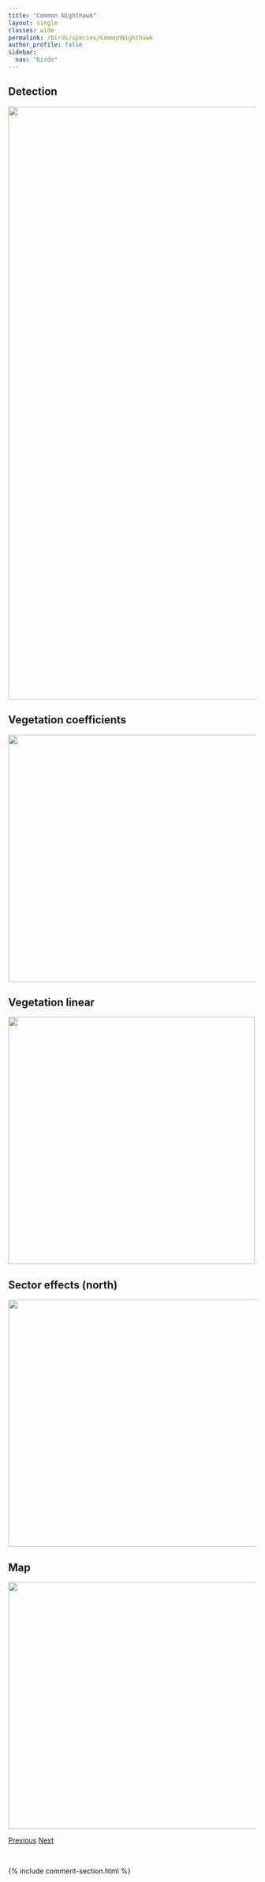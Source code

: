 ```yaml
---
title: "Common Nighthawk"
layout: single
classes: wide
permalink: /birds/species/CommonNighthawk
author_profile: false
sidebar:
  nav: "birds"
---
```


<h2>Detection</h2>

<a href="https://drive.google.com/uc?export=view&id=1pClJJIgLuSDYgnTHFqZh1osGSWCBp9V1">
<img src="https://drive.google.com/uc?export=view&id=1pClJJIgLuSDYgnTHFqZh1osGSWCBp9V1" height = "1200" width = "800">
</a>

<h2>Vegetation coefficients</h2>

<a href="https://drive.google.com/uc?export=view&id=1bcYuJ7Gbfih_PFUPplRUAxEdgNr95j_C">
<img src="https://drive.google.com/uc?export=view&id=1bcYuJ7Gbfih_PFUPplRUAxEdgNr95j_C" height = "500" width = "1000">
</a>

<h2>Vegetation linear</h2>

<a href="https://drive.google.com/uc?export=view&id=1HUb7K4k3BzVDjoKvCdNlqDugZYN-YJHd">
<img src="https://drive.google.com/uc?export=view&id=1HUb7K4k3BzVDjoKvCdNlqDugZYN-YJHd" height = "500" width = "500">
</a>

<h2>Sector effects (north)</h2>

<a href="https://drive.google.com/uc?export=view&id=1ZZVRLMeTPCWR12zm6qszsjYNB27VK9TW">
<img src="https://drive.google.com/uc?export=view&id=1ZZVRLMeTPCWR12zm6qszsjYNB27VK9TW" height = "500" width = "1000">
</a>

<h2>Map</h2>

<a href="https://drive.google.com/uc?export=view&id=1-0UBFAwtlqw4DjsFvvyvzyh--CXGauR4">
<img src="https://drive.google.com/uc?export=view&id=1-0UBFAwtlqw4DjsFvvyvzyh--CXGauR4" height = "500" width = "1500">
</a>

<a href="/DevelopmentWebsite/birds/species/CommonMerganser" class="pagination--pager" title="Common Merganser">Previous</a> <a href="/DevelopmentWebsite/birds/species/ConnecticutWarbler" class="pagination--pager" title="Connecticut Warbler">Next</a>

<p>&nbsp;</p>

{% include comment-section.html %}
